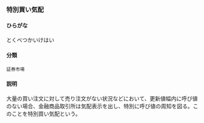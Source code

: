 <div style="display:none;">

## [あ行](securities-terms?id=あ行)
## [か行](securities-terms?id=か行)
## [さ行](securities-terms?id=さ行)
## [た行](securities-terms?id=た行)

</div>

### 特別買い気配

#### ひらがな

とくべつかいけはい

#### 分類

`証券市場`

#### 説明

大量の買い注文に対して売り注文がない状況などにおいて、更新値幅内に呼び値のない場合、金融商品取引所は気配表示を出し、特別に呼び値の周知を図る。このことを特別買い気配という。

<div style="display:none;">

## [な行](securities-terms?id=な行)
## [は行](securities-terms?id=は行)
## [ま行](securities-terms?id=ま行)
## [や行](securities-terms?id=や行)
## [ら行](securities-terms?id=ら行)
## [わ行](securities-terms?id=わ行)
## [英数字・記号](securities-terms?id=英数字・記号)

</div>

